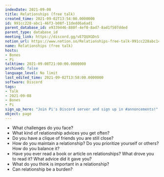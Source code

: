```yaml
---
indexDate: 2021-09-08
title: Relationships (free talk)
created_time: 2021-09-02T13:54:00.0000000
id: 991cc228-abc1-46f3-b08f-11dedd6a6ad1
parent_database_id: e9339446-880f-4ef0-8ad7-8ad1f507dded
parent_type: database_id
meeting_link: https://discord.gg/vE7QUXGDnS
notion_url: https://www.notion.so/Relationships-free-talk-991cc228abc146f3b08f11dedd6a6ad1
name: Relationships (free talk)
hosts:
- Bones
- Pi
talktime: 2021-09-08T21:00:00.0000000
archived: false
language_level: No limit
last_edited_time: 2021-09-02T13:58:00.0000000
software: Discord
tags:
- Talk
- 2021-09-08
- Bones
- Pi
sign_up_here: "Join Pi's Discord server and sign up in #annoncements!"
object: page
---
```



   - What challenges do you face?
   - What kind of relationship advices you get often?
   - Do you have a clique of friends you are still close?
   - How do you maintain a relationship? Do you prioritize yourself or others? How do you balance it?
   - Have you ever read a book or article on relationships? What drove you to read it? What advice did it gave you?
   - What do you think is important in a relationship?
   - Can relationship be a burden?










